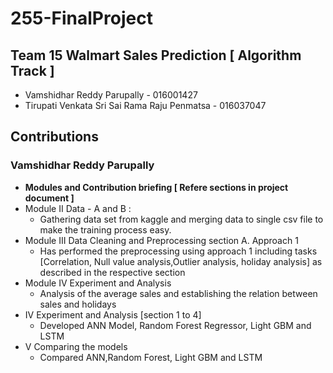 # 255-FinalProject
## Team 15  Walmart Sales Prediction [ Algorithm Track ]
-  Vamshidhar Reddy Parupally - 016001427
-  Tirupati Venkata Sri Sai Rama Raju Penmatsa - 016037047
## Contributions
### Vamshidhar Reddy Parupally

- **Modules and Contribution briefing [ Refere sections in project document ]**
- Module II Data - A and B :
  - Gathering data set from kaggle and merging data to single csv file to make the training process easy.
- Module III Data Cleaning and Preprocessing section A. Approach 1 
  - Has performed the preprocessing using approach 1 including tasks [Correlation, Null value analysis,Outlier analysis, holiday analysis] as described in the respective section
- Module IV Experiment and Analysis
  - Analysis of the average sales and establishing the relation between sales and holidays
- IV Experiment and Analysis [section 1 to 4]
  - Developed ANN Model, Random Forest Regressor, Light GBM and LSTM
- V Comparing the models
  - Compared ANN,Random Forest, Light GBM and LSTM

